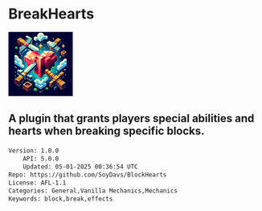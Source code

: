 # BreakHearts
<img src="https://raw.githubusercontent.com/SoyDavs/BlockHearts/5ed38e0cbbab8d56c8aba8d63818e149cbf3ef75/icon.png" width="128" height="128" />

## A plugin that grants players special abilities and hearts when breaking specific blocks.
```properties
Version: 1.0.0
    API: 5.0.0
    Updated: 05-01-2025 00:36:54 UTC
Repo: https://github.com/SoyDavs/BlockHearts
License: AFL-1.1
Categories: General,Vanilla Mechanics,Mechanics
Keywords: block,break,effects
```